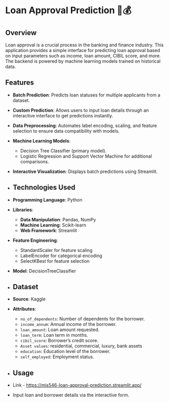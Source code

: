# Loan Approval Prediction 🏦💰

## Overview
Loan approval is a crucial process in the banking and finance industry. This application provides a simple interface for predicting loan approval based on input parameters such as income, loan amount, CIBIL score, and more. The backend is powered by machine learning models trained on historical data.

## Features
- **Batch Prediction**: Predicts loan statuses for multiple applicants from a dataset.
- **Custom Prediction**: Allows users to input loan details through an interactive interface to get predictions instantly.
- **Data Preprocessing**: Automates label encoding, scaling, and feature selection to ensure data compatibility with models.
- **Machine Learning Models**:
  - Decision Tree Classifier (primary model).
  - Logistic Regression and Support Vector Machine for additional comparisons.
- **Interactive Visualization**: Displays batch predictions using Streamlit.

- ## Technologies Used
- **Programming Language**: Python
- **Libraries**:
  - **Data Manipulation**: Pandas, NumPy
  - **Machine Learning**: Scikit-learn
  - **Web Framework**: Streamlit
- **Feature Engineering**:
  - StandardScaler for feature scaling
  - LabelEncoder for categorical encoding
  - SelectKBest for feature selection
- **Model**: DecisionTreeClassifier

- ## Dataset
- **Source**: Kaggle
- **Attributes**:
  - `no_of_dependents`: Number of dependents for the borrower.
  - `income_annum`: Annual income of the borrower.
  - `loan_amount`: Loan amount requested.
  - `loan_term`: Loan term in months.
  - `cibil_score`: Borrower’s credit score.
  - `Asset values`: residential, commercial, luxury, bank assets
  - `education`: Education level of the borrower.
  - `self_employed`: Employment status.

- ## Usage
- Link - https://mis546-loan-approval-prediction.streamlit.app/
- Input loan and borrower details via the interactive form.
